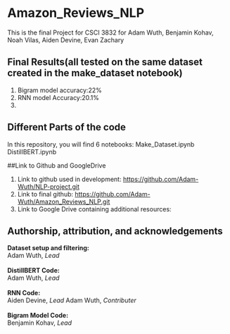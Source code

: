 # Amazon_Reviews_NLP
This is the final Project for CSCI 3832 for Adam Wuth, Benjamin Kohav, Noah Vilas, Aiden Devine, Evan Zachary

## Final Results(all tested on the same dataset created in the make_dataset notebook)
1. Bigram model accuracy:22%
2. RNN model Accuracy:20.1%
3. 
## Different Parts of the code
In this repository, you will find 6 notebooks:
Make_Dataset.ipynb
DistillBERT.ipynb

##Link to Github and GoogleDrive
1. Link to github used in development: https://github.com/Adam-Wuth/NLP-project.git
2. Link to final github: https://github.com/Adam-Wuth/Amazon_Reviews_NLP.git
3. Link to Google Drive containing additional resources:

## Authorship, attribution, and acknowledgements
**Dataset setup and filtering:**<br/>
Adam Wuth, *Lead*<br/>
<br/>
**DistillBERT Code:**<br/>
Adam Wuth, *Lead*<br/>
<br/>
**RNN Code:**<br/>
Aiden Devine, *Lead*
Adam Wuth, *Contributer*<br/>
<br/>
**Bigram Model Code:**<br/>
Benjamin Kohav, *Lead*<br/>
<br/>
